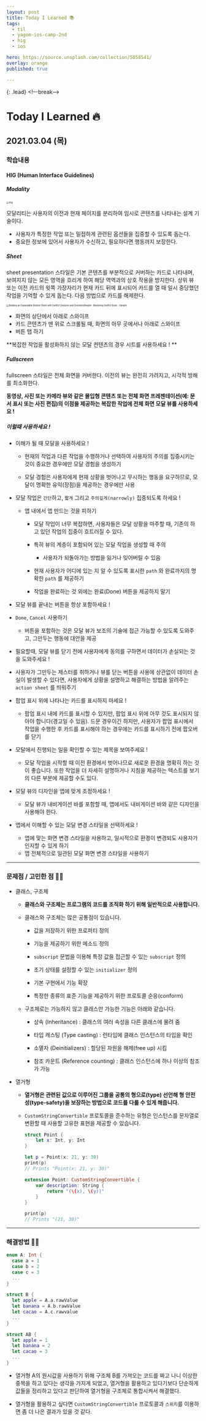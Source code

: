 ```yaml
---
layout: post
title: Today I Learned 📚
tags:
  - til
  - yagom-ios-camp-2nd
  - hig
  - ios

hero: https://source.unsplash.com/collection/5058541/
overlay: orange
published: true

---
```


{: .lead}
<!–-break-–>

# Today I Learned 🔥



## 2021.03.04 (목)



### 학습내용

#### HIG (Human Interface Guidelines)

##### Modality

<img src="https://blog.kakaocdn.net/dn/bNDioO/btqEzefGjbQ/6cwKyoXqKopcjIK7Q7VlbK/img.png" alt="img" style="zoom:40%;" />

모달리티는 사용자의 이전과 현재 페이지를 분리하여 임시로 콘텐츠를 나타내는 설계 기술이다. 

- 사용자가 특정한 작업 또는 밀접하게 관련된 옵션들을 집중할 수 있도록 돕는다.
- 중요한 정보에 있어서 사용자가 수신하고, 필요하다면 행동까지 보장한다.



##### Sheet

sheet presentation 스타일은 기본 콘텐츠를 부분적으로 커버하는 카드로 나타내며, 보여지지 않는 모든 영역을 흐리게 하여 해당 역역과의 상호 작용을 방지한다. 상위 뷰 또는 이전 카드의 윗쪽 가장자리가 현재 카드 뒤에 표시되어 카드를 열 때 일시 중당했던 작업을 기억할 수 있게 돕는다. 다음 방법으로 카드를 해제한다.

<img src="https://www.appcoda.com/learnswiftui/images/bottom-sheet/swiftui-bottom-sheet-2.png" alt="Building an Expandable Bottom Sheet with SwiftUI Gestures and  GeometryReader · Mastering SwiftUI Book - Sample" style="zoom:40%;" />

- 화면의 상단에서 아래로 스와이프
- 카드 콘텐츠가 맨 위로 스크롤될 때, 화면의 아무 곳에서나 아래로 스와이프
- 버튼 탭 하기

**복잡한 작업을 활성화하지 않는 모달 컨텐츠의 경우 시트를 사용하세요 ! **



##### Fullscreen

fullscreen 스타일은 전체 화면을 커버한다. 이전의 뷰는 완전히 가려지고, 시각적 방해를 최소화한다.

**동영상, 사진 또는 카메라 뷰와 같은 몰입형 콘텐츠 또는 전체 화면 프레젠테이션(예: 문서 표시 또는 사진 편집)의 이점을 제공하는 복잡한 작업에 전체 화면 모달 뷰를 사용하세요 !**



##### 이럴때 사용하세요 !

- 이해가 될 때 모달을 사용하세요 !

  - 현재의 작업과 다른 작업을 수행하거나 선택하여 사용자의 주의를 집중시키는 것이 중요한 경우에만 모달 경험을 생성하기

  - 모달 경험은 사용자에게 현재 상황을 벗어나고 무시하는 행동을 요구하므로, 모달이 명확한 유익(장점)을 제공하는 경우에만 사용

    

- 모달 작업은 `간단`하고, `짧게` 그리고 `주의깊게(narrowly)` 집중되도록 하세요 !

  - 앱 내에서 앱 만드는 것을 피하기

    - 모달 작업이 너무 복잡하면, 사용자들은 모달 상황을 마주할 때, 기존의 하고 있던 작업의 집중이 흐트러질 수 있다.

    - 특히 뷰의 계층이 포함되어 있는 모달 작업을 생성할 때 주의

      - 사용자가 되돌아가는 방법을 잃거나 잊어버릴 수 있음

    - 현재 사용자가 어디에 있는 지 알 수 있도록 표시한 `path` 와 완료까지의 명확한 `path` 를 제공하기

    - 작업을 완료하는 것 외에는 완료(Done) 버튼을 제공하지 말기

      

-  모달 뷰를 끝내는 버튼을 항상 포함하세요 !

  - `Done`, `Cancel` 사용하기

    - 버튼을 포함하는 것은 모달 뷰가 보조의 기술에 접근 가능할 수 있도록 도와주고, 그만두는 행동에 대안을 제공

    

-  필요할때, 모달 뷰를 닫기 전에 사용자에게 동의를 구하면서 데이터가 손실되는 것을 도와주세요 !

  - 사용자가 그만두는 제스터를 취하거나 뷰를 닫는 버튼을 사용에 상관없이 데이터 손실이 발생할 수 있다면, 사용자에게 상황을 설명하고 해결하는 방법을 알려주는 `action sheet` 를 띄워주기

    

- 팝업 표시 위에 나타나는 카드를 표시하지 마세요 !

  - 팝업 표시 내에 카드를 표시할 수 있지만, 팝업 표시 위에 아무 것도 표시되지 않아야 합니다(경고일 수 있음). 드문 경우이긴 하지만, 사용자가 팝업 표시에서 작업을 수행한 후 카드를 표시해야 하는 경우에는 카드를 표시하기 전에 팝오버를 닫기

    

- 모달에서 진행되는 일을 확인할 수 있는 제목을 보여주세요 !

  - 모달 작업을 시작할 때 이전 환경에서 벗어나므로 새로운 환경을 명확히 하는 것이 좋습니다. 또한 작업을 더 자세히 설명하거나 지침을 제공하는 텍스트를 보기의 다른 부분에 제공할 수도 있다.

    

- 모달 뷰의 디자인을 앱에 맞게 조정하세요 !

  - 모달 뷰가 내비게이션 바를 포함할 때, 앱에서도 내비게이션 바와 같은 디자인을 사용해야 한다.

    

- 앱에서 이해할 수 있는 모달 변경 스타일을 선택하세요 !

  - 앱에 맞는 화면 변경 스타일을 사용하고, 일시적으로 환경이 변경되도 사용자가 인지할 수 있게 하기 
  - 앱 전체적으로 일관된 모달 화면 변경 스타일을 사용하기

---

### 문제점 / 고민한 점 🤦🏼

- 클래스, 구조체

  - **클래스와 구조체는 프로그램의 코드를 조직화 하기 위해 일반적으로 사용합니다.**

  - 클래스와 구조체는 많은 공통점이 있습니다.

    - 값을 저장하기 위한 프로퍼티 정의

    - 기능을 제공하기 위한 메소드 정의

    - `subscript` 문법을 이용해 특정 값을 접근할 수 있는 `subscript` 정의

    - 초기 상태를 설정할 수 있는 `initializer` 정의

    - 기본 구현에서 기능 확장

    - 특정한 종류의 표준 기능을 제공하기 위한 프로토콜 순응(conform)

      

  - 구조체로는 가능하지 않고 클래스만 가능한 기능은 아래와 같습니다.

    - 상속 (Inheritance) : 클래스의 여러 속성을 다른 클래스에 물려 줌

    - 타입 캐스팅 (Type casting) : 런타임에 클래스 인스턴스의 타입을 확인

    - 소멸자 (Deinitializers) : 할당된 자원을 해제(free up) 시킴

    - 참조 카운트 (Reference counting) : 클래스 인스턴스에 하나 이상의 참조가 가능

      

- 열거형 

  - **열거형은 관련된 값으로 이루어진 그룹을 공통의 형으로(type) 선언해 형 안전성(type-safety)을 보장하는 방법으로 코드를 다룰 수 있게 해줍니다.**

  - `CustomStringConvertible` 프로토콜을 준수하는 유형은 인스턴스를 문자열로 변환할 때 사용할 고유한 표현을 제공할 수 있습니다.

    ```swift
    struct Point {
        let x: Int, y: Int
    }
    
    let p = Point(x: 21, y: 30)
    print(p)
    // Prints "Point(x: 21, y: 30)"
    ```

    ```swift
    extension Point: CustomStringConvertible {
        var description: String {
            return "(\(x), \(y))"
        }
    }
    
    print(p)
    // Prints "(21, 30)"
    ```

    

---

### 해결방법 🙋🏼

```swift
enum A: Int {
  case a = 1
  case b = 2
  case c = 3
  ...
}

struct B {
  let apple = A.a.rawValue
  let banana = A.b.rawValue
  let cacao = A.c.rawvalue
  ...
}

struct AB {
  let apple = 1
  let banana = 2
  let cacao = 3
  ...
}
```

- 열거형 A의 원시값을 사용하기 위해 구조체 B를 가져오는 코드를 짜고 나니 이상한 중복을 하고 있다는 생각을 가지게 되었고, 열거형을 활용하고 있다기보다 단순하게 값들을 정리하고 있다고 판단하여 열거형을 구조체로 통합시켜서 해결했다. 

- 열거형을 활용하고 싶다면 `CustomStringConvertible` 프로토콜과 `스위치`를 이용하면 좀 더 나은 결과가 있을 것 같다.

